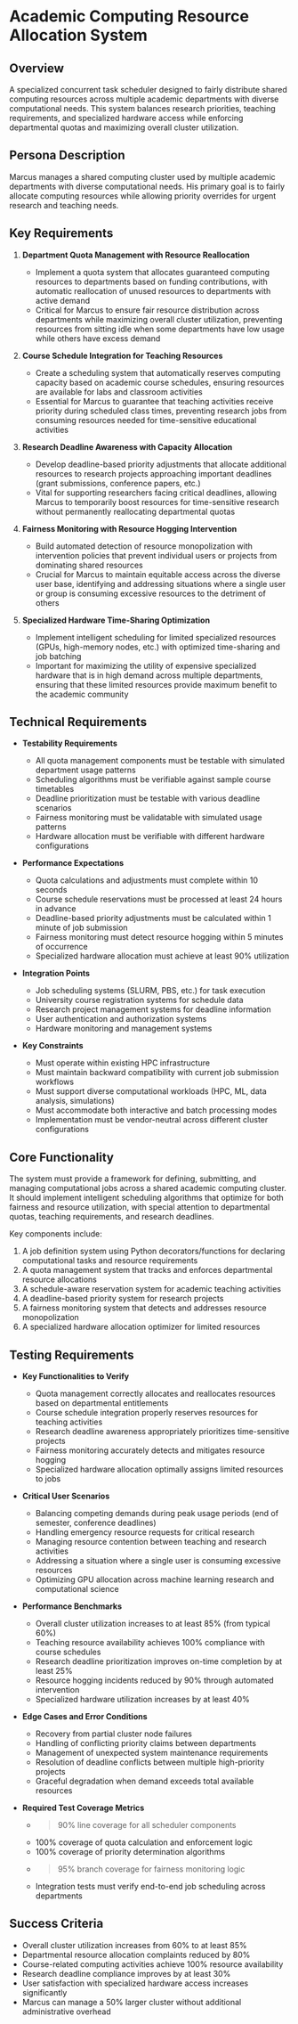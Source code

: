 # Academic Computing Resource Allocation System

## Overview
A specialized concurrent task scheduler designed to fairly distribute shared computing resources across multiple academic departments with diverse computational needs. This system balances research priorities, teaching requirements, and specialized hardware access while enforcing departmental quotas and maximizing overall cluster utilization.

## Persona Description
Marcus manages a shared computing cluster used by multiple academic departments with diverse computational needs. His primary goal is to fairly allocate computing resources while allowing priority overrides for urgent research and teaching needs.

## Key Requirements
1. **Department Quota Management with Resource Reallocation**
   - Implement a quota system that allocates guaranteed computing resources to departments based on funding contributions, with automatic reallocation of unused resources to departments with active demand
   - Critical for Marcus to ensure fair resource distribution across departments while maximizing overall cluster utilization, preventing resources from sitting idle when some departments have low usage while others have excess demand

2. **Course Schedule Integration for Teaching Resources**
   - Create a scheduling system that automatically reserves computing capacity based on academic course schedules, ensuring resources are available for labs and classroom activities
   - Essential for Marcus to guarantee that teaching activities receive priority during scheduled class times, preventing research jobs from consuming resources needed for time-sensitive educational activities

3. **Research Deadline Awareness with Capacity Allocation**
   - Develop deadline-based priority adjustments that allocate additional resources to research projects approaching important deadlines (grant submissions, conference papers, etc.)
   - Vital for supporting researchers facing critical deadlines, allowing Marcus to temporarily boost resources for time-sensitive research without permanently reallocating departmental quotas

4. **Fairness Monitoring with Resource Hogging Intervention**
   - Build automated detection of resource monopolization with intervention policies that prevent individual users or projects from dominating shared resources
   - Crucial for Marcus to maintain equitable access across the diverse user base, identifying and addressing situations where a single user or group is consuming excessive resources to the detriment of others

5. **Specialized Hardware Time-Sharing Optimization**
   - Implement intelligent scheduling for limited specialized resources (GPUs, high-memory nodes, etc.) with optimized time-sharing and job batching
   - Important for maximizing the utility of expensive specialized hardware that is in high demand across multiple departments, ensuring that these limited resources provide maximum benefit to the academic community

## Technical Requirements
- **Testability Requirements**
  - All quota management components must be testable with simulated department usage patterns
  - Scheduling algorithms must be verifiable against sample course timetables
  - Deadline prioritization must be testable with various deadline scenarios
  - Fairness monitoring must be validatable with simulated usage patterns
  - Hardware allocation must be verifiable with different hardware configurations

- **Performance Expectations**
  - Quota calculations and adjustments must complete within 10 seconds
  - Course schedule reservations must be processed at least 24 hours in advance
  - Deadline-based priority adjustments must be calculated within 1 minute of job submission
  - Fairness monitoring must detect resource hogging within 5 minutes of occurrence
  - Specialized hardware allocation must achieve at least 90% utilization

- **Integration Points**
  - Job scheduling systems (SLURM, PBS, etc.) for task execution
  - University course registration systems for schedule data
  - Research project management systems for deadline information
  - User authentication and authorization systems
  - Hardware monitoring and management systems

- **Key Constraints**
  - Must operate within existing HPC infrastructure
  - Must maintain backward compatibility with current job submission workflows
  - Must support diverse computational workloads (HPC, ML, data analysis, simulations)
  - Must accommodate both interactive and batch processing modes
  - Implementation must be vendor-neutral across different cluster configurations

## Core Functionality
The system must provide a framework for defining, submitting, and managing computational jobs across a shared academic computing cluster. It should implement intelligent scheduling algorithms that optimize for both fairness and resource utilization, with special attention to departmental quotas, teaching requirements, and research deadlines.

Key components include:
1. A job definition system using Python decorators/functions for declaring computational tasks and resource requirements
2. A quota management system that tracks and enforces departmental resource allocations
3. A schedule-aware reservation system for academic teaching activities
4. A deadline-based priority system for research projects
5. A fairness monitoring system that detects and addresses resource monopolization
6. A specialized hardware allocation optimizer for limited resources

## Testing Requirements
- **Key Functionalities to Verify**
  - Quota management correctly allocates and reallocates resources based on departmental entitlements
  - Course schedule integration properly reserves resources for teaching activities
  - Research deadline awareness appropriately prioritizes time-sensitive projects
  - Fairness monitoring accurately detects and mitigates resource hogging
  - Specialized hardware allocation optimally assigns limited resources to jobs

- **Critical User Scenarios**
  - Balancing competing demands during peak usage periods (end of semester, conference deadlines)
  - Handling emergency resource requests for critical research
  - Managing resource contention between teaching and research activities
  - Addressing a situation where a single user is consuming excessive resources
  - Optimizing GPU allocation across machine learning research and computational science

- **Performance Benchmarks**
  - Overall cluster utilization increases to at least 85% (from typical 60%)
  - Teaching resource availability achieves 100% compliance with course schedules
  - Research deadline prioritization improves on-time completion by at least 25%
  - Resource hogging incidents reduced by 90% through automated intervention
  - Specialized hardware utilization increases by at least 40%

- **Edge Cases and Error Conditions**
  - Recovery from partial cluster node failures
  - Handling of conflicting priority claims between departments
  - Management of unexpected system maintenance requirements
  - Resolution of deadline conflicts between multiple high-priority projects
  - Graceful degradation when demand exceeds total available resources

- **Required Test Coverage Metrics**
  - >90% line coverage for all scheduler components
  - 100% coverage of quota calculation and enforcement logic
  - 100% coverage of priority determination algorithms
  - >95% branch coverage for fairness monitoring logic
  - Integration tests must verify end-to-end job scheduling across departments

## Success Criteria
- Overall cluster utilization increases from 60% to at least 85%
- Departmental resource allocation complaints reduced by 80%
- Course-related computing activities achieve 100% resource availability
- Research deadline compliance improves by at least 30%
- User satisfaction with specialized hardware access increases significantly
- Marcus can manage a 50% larger cluster without additional administrative overhead